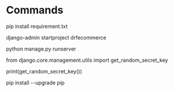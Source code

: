 # Commands

pip install requirement.txt

django-admin startproject drfecommerce

python manage.py runserver

from django.core.management.utils import get_random_secret_key

print(get_random_secret_key())

pip install --upgrade pip